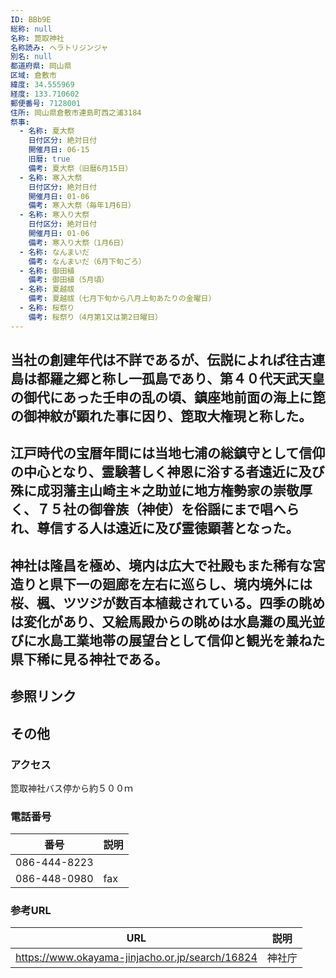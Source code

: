 ```yaml
---
ID: BBb9E
総称: null
名称: 箆取神社
名称読み: ヘラトリジンジャ
別名: null
都道府県: 岡山県
区域: 倉敷市
緯度: 34.555969
経度: 133.710602
郵便番号: 7128001
住所: 岡山県倉敷市連島町西之浦3184
祭事:
  - 名称: 夏大祭
    日付区分: 絶対日付
    開催月日: 06-15
    旧暦: true
    備考: 夏大祭（旧暦6月15日）
  - 名称: 寒入大祭
    日付区分: 絶対日付
    開催月日: 01-06
    備考: 寒入大祭（毎年1月6日）
  - 名称: 寒入り大祭
    日付区分: 絶対日付
    開催月日: 01-06
    備考: 寒入り大祭（1月6日）
  - 名称: なんまいだ
    備考: なんまいだ（6月下旬ごろ）
  - 名称: 御田植
    備考: 御田植（5月頃）
  - 名称: 夏越祓
    備考: 夏越祓（七月下旬から八月上旬あたりの金曜日）
  - 名称: 桜祭り
    備考: 桜祭り（4月第1又は第2日曜日）
---
```


## 当社の創建年代は不詳であるが、伝説によれば往古連島は都羅之郷と称し一孤島であり、第４０代天武天皇の御代にあった壬申の乱の頃、鎮座地前面の海上に箆の御神紋が顕れた事に因り、箆取大権現と称した。

## 江戸時代の宝暦年間には当地七浦の総鎮守として信仰の中心となり、霊験著しく神恩に浴する者遠近に及び殊に成羽藩主山崎主＊之助並に地方権勢家の崇敬厚く、７５社の御眷族（神使）を俗謡にまで唱へられ、尊信する人は遠近に及び霊徳顕著となった。

## 神社は隆昌を極め、境内は広大で社殿もまた稀有な宮造りと県下一の廻廊を左右に巡らし、境内境外には桜、楓、ツツジが数百本植裁されている。四季の眺めは変化があり、又絵馬殿からの眺めは水島灘の風光並びに水島工業地帯の展望台として信仰と観光を兼ねた県下稀に見る神社である。

## 参照リンク

## その他

### アクセス

箆取神社バス停から約５００ｍ

### 電話番号

| 番号         | 説明 |
| ------------ | ---- |
| 086-444-8223 |      |
| 086-448-0980 | fax  |

### 参考URL

| URL                                             | 説明   |
| ----------------------------------------------- | ------ |
| https://www.okayama-jinjacho.or.jp/search/16824 | 神社庁 |
